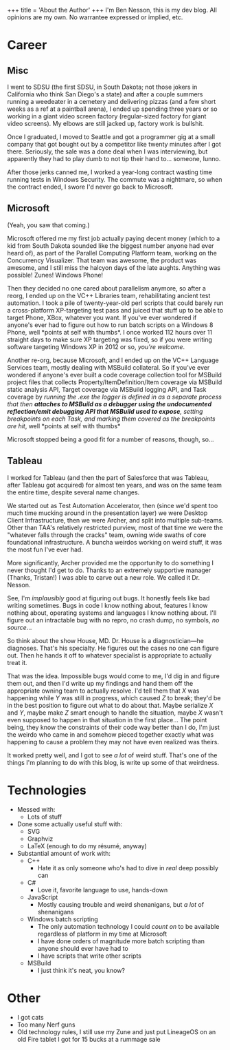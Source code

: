 +++
title = 'About the Author'
+++
I'm Ben Nesson, this is my dev blog.  All opinions are my own.  No warrantee expressed or implied, etc.

# Career
## Misc
I went to SDSU (the first SDSU, in South Dakota; not those jokers in California who think San Diego's a state) and after a couple summers running a weedeater in a cemetery and delivering pizzas (and a few short weeks as a ref at a paintball arena), I ended up spending three years or so working in a giant video screen factory (regular-sized factory for giant video screens).  My elbows are still jacked up, factory work is bullshit.

Once I graduated, I moved to Seattle and got a programmer gig at a small company that got bought out by a competitor like twenty minutes after I got there.  Seriously, the sale was a done deal when I was interviewing, but apparently they had to play dumb to not tip their hand to… someone, Iunno.

After those jerks canned me, I worked a year-long contract wasting time running tests in Windows Security.  The commute was a nightmare, so when the contract ended, I swore I'd never go back to Microsoft.

## Microsoft
(Yeah, you saw that coming.)

Microsoft offered me my first job actually paying decent money (which to a kid from South Dakota sounded like the biggest number anyone had ever heard of), as part of the Parallel Computing Platform team, working on the Concurrency Visualizer.  That team was awesome, the product was awesome, and I still miss the halcyon days of the late aughts.    Anything was possible!  Zunes!  Windows Phone!

Then they decided no one cared about parallelism anymore, so after a reorg, I ended up on the VC++ Libraries team, rehabilitating ancient test automation.  I took a pile of twenty-year-old perl scripts that could barely run a cross-platform XP-targeting test pass and juiced that stuff up to be able to target Phone, XBox, whatever you want.  If you've ever wondered if anyone's ever had to figure out how to run batch scripts on a Windows 8 Phone, well \*points at self with thumbs\*.  I once worked 112 hours over 11 straight days to make sure XP targeting was fixed, so if you were writing software targeting Windows XP in 2012 or so, _you're welcome_.

Another re-org, because Microsoft, and I ended up on the VC++ Language Services team, mostly dealing with MSBuild collateral.  So if you've ever wondered if anyone's ever built a code coverage collection tool for MSBuild project files that collects Property/ItemDefinition/Item coverage via MSBuild static analysis API, Target coverage via MSBuild logging API, and Task coverage by _running the .exe the logger is defined in as a separate process that then **attaches to MSBuild as a debugger using the undocumented reflection/emit debugging API that MSBuild used to expose**, setting breakpoints on each Task, and marking them covered as the breakpoints are hit_, well \*points at self with thumbs\*

Microsoft stopped being a good fit for a number of reasons, though, so…

## Tableau
I worked for Tableau (and then the part of Salesforce that was Tableau, after Tableau got acquired) for almost ten years, and was on the same team the entire time, despite several name changes.

We started out as Test Automation Accelerator, then (since we'd spent too much time mucking around in the presentation layer) we were Desktop Client Infrastructure, then we were Archer, and split into multiple sub-teams.  Other than TAA's relatively restricted purview, most of that time we were the "whatever falls through the cracks" team, owning wide swaths of core foundational infrastructure.  A buncha weirdos working on weird stuff, it was the most fun I've ever had.

More significantly, Archer provided me the opportunity to do something I never thought I'd get to do.  Thanks to an extremely supportive manager (Thanks, Tristan!) I was able to carve out a new role.  We called it Dr. Nesson.

See, I'm _implausibly_ good at figuring out bugs.  It honestly feels like bad writing sometimes.  Bugs in code I know nothing about, features I know nothing about, operating systems and languages I know nothing about.  I'll figure out an intractable bug with no repro, no crash dump, no symbols, _no source_…

So think about the show House, MD.  Dr. House is a diagnostician—he diagnoses.  That's his specialty.  He figures out the cases no one can figure out.  Then he hands it off to whatever specialist is appropriate to actually treat it.

That was the idea.  Impossible bugs would come to me, I'd dig in and figure them out, and then I'd write up my findings and hand them off the appropriate owning team to actually resolve.  I'd tell them that _X_ was happening while _Y_ was still in progress, which caused _Z_ to break; they'd be in the best position to figure out what to do about that.  Maybe serialize _X_ and _Y_, maybe make _Z_ smart enough to handle the situation, maybe _X_ wasn't even supposed to happen in that situation in the first place… The point being, they know the constraints of their code way better than I do, I'm just the weirdo who came in and somehow pieced together exactly what was happening to cause a problem they may not have even realized was theirs.

It worked pretty well, and I got to see _a lot_ of weird stuff.  That's one of the things I'm planning to do with this blog, is write up some of that weirdness.

# Technologies
- Messed with:
  - Lots of stuff
- Done some actually useful stuff with:
  - SVG
  - Graphviz
  - LaTeX (enough to do my résumé, anyway)
- Substantial amount of work with:
  - C++
    - Hate it as only someone who's had to dive in _real_ deep possibly can
  - C#
    - Love it, favorite language to use, hands-down
  - JavaScript
    - Mostly causing trouble and weird shenanigans, but _a lot_ of shenanigans
  - Windows batch scripting
    - The only automation technology I could _count on_ to be available regardless of platform in my time at Microsoft
    - I have done orders of magnitude more batch scripting than anyone should ever have had to
    - I have scripts that write other scripts
  - MSBuild
    - I just think it's neat, you know?

# Other
- I got cats
- Too many Nerf guns
- Old technology rules, I still use my Zune and just put LineageOS on an old Fire tablet I got for 15 bucks at a rummage sale
